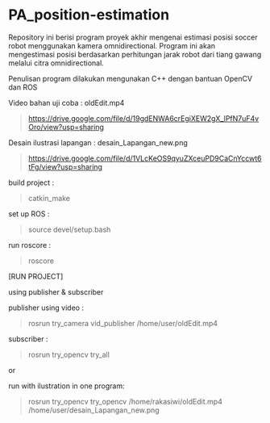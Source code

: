 # PA_position-estimation
Repository ini berisi program proyek akhir mengenai estimasi posisi soccer robot menggunakan kamera omnidirectional.
Program ini akan mengestimasi posisi berdasarkan perhitungan jarak robot dari tiang gawang melalui citra omnidirectional.

Penulisan program dilakukan mengunakan C++ dengan bantuan OpenCV dan ROS

Video bahan uji coba : oldEdit.mp4
> https://drive.google.com/file/d/19gdENWA6crEgiXEW2gX_lPfN7uF4vOro/view?usp=sharing

Desain ilustrasi lapangan : desain_Lapangan_new.png
> https://drive.google.com/file/d/1VLcKeOS9qyuZXceuPD9CaCnYccwt6tFg/view?usp=sharing

build project :
>catkin_make

set up ROS :
>source devel/setup.bash

run roscore :
>roscore

   [RUN PROJECT]
   
using publisher & subscriber

publisher using video :
>rosrun try_camera vid_publisher /home/user/oldEdit.mp4 

subscriber :
>rosrun try_opencv try_all 
   
   or
   
run with ilustration in one program:
>rosrun try_opencv try_opencv /home/rakasiwi/oldEdit.mp4 /home/user/desain_Lapangan_new.png 


